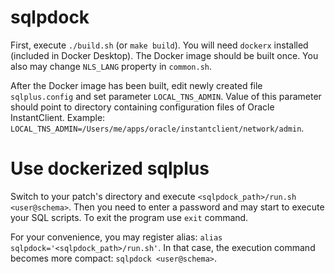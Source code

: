 # sqlpdock
First, execute `./build.sh` (or `make build`). You will need `dockerx` installed (included in Docker Desktop).
The Docker image should be built once. You also may change `NLS_LANG` property in `common.sh`.

After the Docker image has been built, edit newly created file `sqlplus.config` and set parameter `LOCAL_TNS_ADMIN`.
Value of this parameter should point to directory containing configuration files of Oracle InstantClient.
Example:
`LOCAL_TNS_ADMIN=/Users/me/apps/oracle/instantclient/network/admin`.

# Use dockerized sqlplus
Switch to your patch's directory and execute `<sqlpdock_path>/run.sh <user@schema>`.
Then you need to enter a password and may start to execute your SQL scripts.
To exit the program use `exit` command.

For your convenience, you may register alias: `alias sqlpdock='<sqlpdock_path>/run.sh'`.
In that case, the execution command becomes more compact: `sqlpdock <user@schema>`.